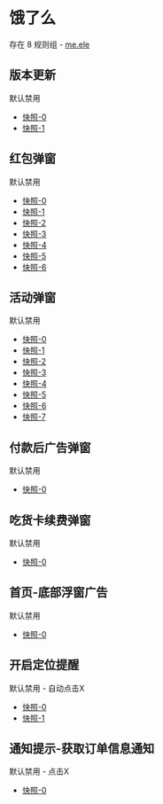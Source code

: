 # 饿了么

存在 8 规则组 - [me.ele](/src/apps/me.ele.ts)

## 版本更新

默认禁用

- [快照-0](https://i.gkd.li/i/12650280)
- [快照-1](https://i.gkd.li/i/13206819)

## 红包弹窗

默认禁用

- [快照-0](https://i.gkd.li/i/12650238)
- [快照-1](https://i.gkd.li/i/13294893)
- [快照-2](https://i.gkd.li/i/13331361)
- [快照-3](https://i.gkd.li/i/13362974)
- [快照-4](https://i.gkd.li/i/13376008)
- [快照-5](https://i.gkd.li/i/13710581)
- [快照-6](https://i.gkd.li/i/12650713)

## 活动弹窗

默认禁用

- [快照-0](https://i.gkd.li/i/12726709)
- [快照-1](https://i.gkd.li/i/13476719)
- [快照-2](https://i.gkd.li/i/13523508)
- [快照-3](https://i.gkd.li/i/13685037)
- [快照-4](https://i.gkd.li/i/13476611)
- [快照-5](https://i.gkd.li/i/13523541)
- [快照-6](https://i.gkd.li/i/13710574)
- [快照-7](https://i.gkd.li/i/13710591)

## 付款后广告弹窗

默认禁用

- [快照-0](https://i.gkd.li/i/13205301)

## 吃货卡续费弹窗

默认禁用

- [快照-0](https://i.gkd.li/i/13295007)

## 首页-底部浮窗广告

默认禁用

- [快照-0](https://i.gkd.li/i/13710588)

## 开启定位提醒

默认禁用 - 自动点击X

- [快照-0](https://i.gkd.li/i/13710588)
- [快照-1](https://i.gkd.li/i/13710585)

## 通知提示-获取订单信息通知

默认禁用 - 点击X

- [快照-0](https://i.gkd.li/i/13931205)
